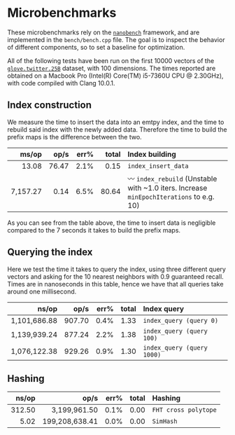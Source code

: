# Microbenchmarks

These microbenchmarks rely on the [`nanobench`](https://nanobench.ankerl.com/) framework, and are implemented in the `bench/bench.cpp` file.
The goal is to inspect the behavior of different components, so to set a baseline for optimization.

All of the following tests have been run on the first 10000 vectors of the [`glove.twitter.25B`](https://nlp.stanford.edu/data/glove.twitter.27B.zip) dataset, with 100 dimensions.
The times reported are obtained on a Macbook Pro (Intel(R) Core(TM) i5-7360U CPU @ 2.30GHz), with code compiled with Clang 10.0.1.

## Index construction

We measure the time to insert the data into an emtpy index, and the time to rebuild said index with the newly added data.
Therefore the time to build the prefix maps is the difference between the two.

|               ms/op |                op/s |    err% |     total | Index building
|--------------------:|--------------------:|--------:|----------:|:---------------
|               13.08 |               76.47 |    2.1% |      0.15 | `index_insert_data`
|            7,157.27 |                0.14 |    6.5% |     80.64 | :wavy_dash: `index_rebuild` (Unstable with ~1.0 iters. Increase `minEpochIterations` to e.g. 10)

As you can see from the table above, the time to insert data is negligible compared to the 7 seconds it takes to build the prefix maps.

## Querying the index

Here we test the time it takes to query the index, using three different query vectors and asking for the 10 nearest neighbors with 0.9 guaranteed recall.
Times are in nanoseconds in this table, hence we have that all queries take around one millisecond.

|               ns/op |                op/s |    err% |     total | Index query
|--------------------:|--------------------:|--------:|----------:|:------------
|        1,101,686.88 |              907.70 |    0.4% |      1.33 | `index_query (query 0)`
|        1,139,939.24 |              877.24 |    2.2% |      1.38 | `index_query (query 100)`
|        1,076,122.38 |              929.26 |    0.9% |      1.30 | `index_query (query 1000)`

## Hashing

|               ns/op |                op/s |    err% |     total | Hashing
|--------------------:|--------------------:|--------:|----------:|:--------
|              312.50 |        3,199,961.50 |    0.1% |      0.00 | `FHT cross polytope`
|                5.02 |      199,208,638.41 |    0.0% |      0.00 | `SimHash`
